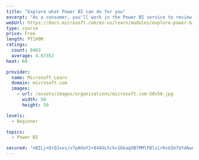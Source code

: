```yaml
---
title: "Explore what Power BI can do for you"
excerpt: "As a consumer, you'll work in the Power BI service to review and interact with content that has been shared with you. This module provides the foundational information that you need to work effectively in the Power BI service."
webUrl: https://docs.microsoft.com/en-us/learn/modules/explore-power-bi-service/
type: course
price: Free
length: PT1H9M
ratings:
  count: 8463
  average: 4.67352
heat: 60

provider:
  name: Microsoft Learn
  domain: microsoft.com
  images:
    - url: /assets/images/organizations/microsoft.com-50x50.jpg
      width: 50
      height: 50

levels:
  - Beginner

topics:
  - Power BI

secured: "nBILj+OrQJxxs/v7pAOoY2+84AOLhckv16baqXB7MMlFBlzirKvUIm7UYdAwAT6s+xVQFyv2RBvmqi8tzfF326sTl+QDLIwOdo01EBVAeB6K4XEjkyNqnINXs8xDnolYjwVrWVmJWTrQR/D/9s9K4HndVOnMu9fDd0/iNqOI6Qvye1LclEyx+PgtMtVAU3+QXYmUjExxmf1O6F3uZSeA5sbzoQwHNhX0z1h2qkyJC0h5Q03A0BQlroIxLm/VEdo1rumkW00aEfZjMu85xhrWlZ1UTnfj2KxOZEGCxE5Und3ouacR3XQndP9s2/STXtLmkbaRswa/4UBmz4Qs2Kh2j5UsVr9m3cMwGv6LrDUmDVt7JWM4asX45bDa0esez8+kqrCcKBMadhKb0oSOWdOyvl9GCH4PkFiledLGnFoeJBg=;h4FRgXkZNBu+6SH8Lyasww=="
---
```


